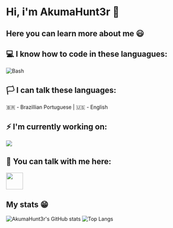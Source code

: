 # Hi, i'm AkumaHunt3r 👋
##  Here you can learn more about me 😃

## 💻 I know how to code in these languagues:
![Bash](https://www.vectorlogo.zone/logos/gnu_bash/gnu_bash-icon.svg)

## 🏳️ I can talk these languages:
🇧🇷 - Brazillian Portuguese
|
🇺🇸️ - English

## ⚡ I'm currently working on: 
[<img src="https://github-readme-stats.vercel.app/api/pin/?username=AkumaHunt3r&repo=OptimKernel&theme=tokyonight">](https://github.com/AkumaHunt3r/OptimKernel)

## 💬 You can talk with me here: 
[<img src="https://www.vectorlogo.zone/logos/telegram/telegram-tile.svg" width="46">](https://t.me/AkumaHunt3r)

## My stats 😁️
![AkumaHunt3r's GitHub stats](https://github-readme-stats.vercel.app/api?username=AkumaHunt3r&show_icons=true&theme=tokyonight)
![Top Langs](https://github-readme-stats.vercel.app/api/top-langs/?username=AkumaHunt3r&layout=compact&theme=tokyonight)
